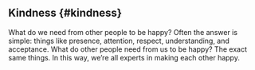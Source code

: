 ## Kindness {#kindness}

What do we need from other people to be happy? Often the answer is simple: things like presence, attention, respect, understanding, and acceptance. What do other people need from us to be happy? The exact same things. In this way, we’re all experts in making each other happy.